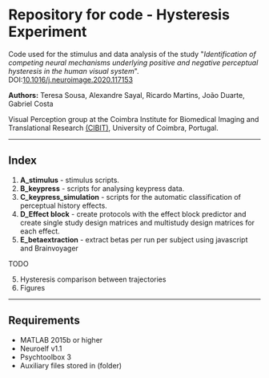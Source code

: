# Repository for code - Hysteresis Experiment
Code used for the stimulus and data analysis of the study "*Identification of competing neural mechanisms underlying positive and negative perceptual hysteresis in the human visual system*". DOI:[10.1016/j.neuroimage.2020.117153](https://doi.org/10.1016/j.neuroimage.2020.117153)

**Authors:** Teresa Sousa, Alexandre Sayal, Ricardo Martins, João Duarte, Gabriel Costa

Visual Perception group at the Coimbra Institute for Biomedical Imaging and Translational Research [(CIBIT)](https://www.uc.pt/en/uid/cibit), University of Coimbra, Portugal.

---

## Index
1. **A_stimulus** - stimulus scripts.
2. **B_keypress** - scripts for analysing keypress data.
3. **C_keypress_simulation** - scripts for the automatic classification of perceptual history effects.
4. **D_Effect block** - create protocols with the effect block predictor and create single study design matrices and multistudy design matrices for each effect.
5. **E_betaextraction** - extract betas per run per subject using javascript and Brainvoyager

TODO

5. Hysteresis comparison between trajectories
6. Figures
---
## Requirements
- MATLAB 2015b or higher
- Neuroelf v1.1
- Psychtoolbox 3
- Auxiliary files stored in (folder)
